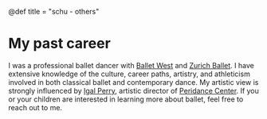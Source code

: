 @def title = "schu - others"

# My past career

I was a professional ballet dancer with [Ballet West](https://www.balletwest.org/) and [Zurich Ballet](https://www.opernhaus.ch/en/). I have extensive knowledge of the culture, career paths, artistry, and athleticism involved in both classical ballet and contemporary dance. My artistic view is strongly influenced by [Igal Perry](https://www.peridance.com/facprofile.cfm?FID=1&name=Igal%20Perry%20_//%20Artistic%20Director), artistic director of [Peridance Center](https://www.peridance.com/). If you or your children are interested in learning more about ballet, feel free to reach out to me.

